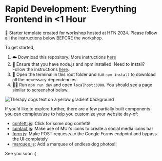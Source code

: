 # Rapid Development: Everything Frontend in <1 Hour
🫡 Starter template created for workshop hosted at HTN 2024. Please follow all the instructions below BEFORE the workshop.

To get started,
1. ☁️ Download this repository. More instructions [here](https://docs.github.com/en/repositories/working-with-files/using-files/downloading-source-code-archives)
2. 💚 Ensure that you have node.js and npm installed. Need to install? Follow the instructions [here](https://docs.npmjs.com/downloading-and-installing-node-js-and-npm).
3. 💾 Open the terminal in this root folder and run `npm install` to download all the necessary dependencies.
4. 🏃‍♀️ Run `npm run dev` and open `localhost:3000`. You should see a page similar to screenshot below.

![Therapy dogs text on a yellow gradient background](https://cloud-k3mvpw5py-hack-club-bot.vercel.app/0screenshot_2024-08-24_at_1.04.51_pm.png)

If you'd like to explore further, there are a few partially built components you can complete/use to help you customize your website day-of:
- [confetti.js](/components/confetti.js): Click for some dog confetti!
- [contact.js](/components/contact.js): Make use of MUI's icons to create a social media icons bar
- [form.js](/components/form.js): Make POST requests to the Google Forms endpoint and bypass the UI completely
- [marquee.js](/components/marquee.js): Add a marquee of endless dog photos!!

See you soon :) 
